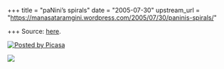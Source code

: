 +++
title = "paNini’s spirals"
date = "2005-07-30"
upstream_url = "https://manasataramgini.wordpress.com/2005/07/30/paninis-spirals/"

+++
Source: [here](https://manasataramgini.wordpress.com/2005/07/30/paninis-spirals/).



[![Posted by
Picasa](https://i1.wp.com/photos1.blogger.com/pbp.gif)](http://picasa.google.com/)

[![](https://i1.wp.com/photos1.blogger.com/img/133/1300/400/spirals.jpg)](http://photos1.blogger.com/img/133/1300/640/spirals.jpg)

